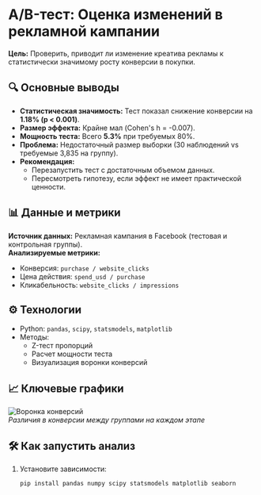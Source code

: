 # A/B-тест: Оценка изменений в рекламной кампании

**Цель:** Проверить, приводит ли изменение креатива рекламы к статистически значимому росту конверсии в покупки.

## 🔍 Основные выводы
- **Статистическая значимость:** Тест показал снижение конверсии на **1.18% (p < 0.001)**.
- **Размер эффекта:** Крайне мал (Cohen's h = -0.007).
- **Мощность теста:** Всего **5.3%** при требуемых 80%.
- **Проблема:** Недостаточный размер выборки (30 наблюдений vs требуемые 3,835 на группу).
- **Рекомендация:** 
  - Перезапустить тест с достаточным объемом данных.
  - Пересмотреть гипотезу, если эффект не имеет практической ценности.

## 📊 Данные и метрики
**Источник данных:** Рекламная кампания в Facebook (тестовая и контрольная группы).  
**Анализируемые метрики:**
- Конверсия: `purchase / website_clicks`
- Цена действия: `spend_usd / purchase`
- Кликабельность: `website_clicks / impressions`

## ⚙️ Технологии
- Python: `pandas`, `scipy`, `statsmodels`, `matplotlib`
- Методы:
  - Z-тест пропорций
  - Расчет мощности теста
  - Визуализация воронки конверсий

## 📈 Ключевые графики
![Воронка конверсий](images/funnel_plot.png)  
*Различия в конверсии между группами на каждом этапе*

## 🛠 Как запустить анализ
1. Установите зависимости:
   ```bash
   pip install pandas numpy scipy statsmodels matplotlib seaborn
